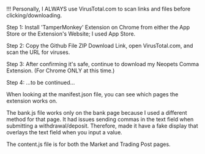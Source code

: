 !!! Personally, I ALWAYS use VirusTotal.com to scan links and files before clicking/downloading.

Step 1: Install 'TamperMonkey' Extension on Chrome from either the App Store or the Extension's Website; I used App Store.

Step 2: Copy the Github File ZIP Download Link, open VirusTotal.com, and scan the URL for viruses.

Step 3: After confirming it's safe, continue to download my Neopets Comma Extension. (For Chrome ONLY at this time.)

Step 4: ...to be continued...


When looking at the manifest.json file, you can see which pages the extension works on.


The bank.js file works only on the bank page because I used a different method for that page.
It had issues sending commas in the text field when submitting a withdrawal/deposit.
Therefore, made it have a fake display that overlays the text field when you input a value.


The content.js file is for both the Market and Trading Post pages.
